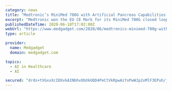 ```yaml
---
category: news
title: "Medtronic’s MiniMed 780G with Artificial Pancreas Capabilities Cleared in EU"
excerpt: "Medtronic won the EU CE Mark for its MiniMed 780G closed loop insulin pump that features both Medtronic’s own SmartGuard algorithm and MD-Logic, an algorithm developed by DreaMed Diabetes, a ..."
publishedDateTime: 2020-06-18T17:02:00Z
webUrl: "https://www.medgadget.com/2020/06/medtronics-minimed-780g-with-artificial-pancreas-capabilities-cleared-in-eu.html"
type: article

provider:
  name: Medgadget
  domain: medgadget.com

topics:
  - AI in Healthcare
  - AI

secured: "drds+tVGxxXcIDXvkAINbhvObXkUQD4PeCtVkRpwAiYxPwWJp2vMlF3EPuh/jXCA+ZozhiNiIzRhgKguEJFoJXC8HMX0RxqDL5V0wpj5CLpSmfKpWwfwbe14cywId43PqT8kh2gnukTCgfv+rCBn8lXY7gVo3H4hWRVZBfHuBCHUggqizWwryUa7PTsjvmKFcoZF5ERB8k1E1WyGq2yN4u6KGGt1vo0QtCvyBQ2LHbYlTM/aKrIkIznUFS1QO9hk483KWmuhxP270R24fBOzw8y7F1xUzqXec5Sk39mBrldFsyRV28CB+BzteYE2s+no1IIJYBeVtkfvHc1DMpv1Wg==;xSL119nbGFnTFm8HjUVPRQ=="
---
```


